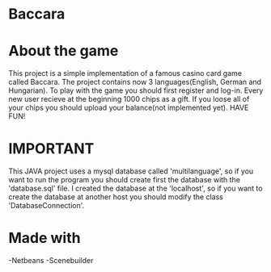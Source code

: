 # Baccara

# About the game
This project is a simple implementation of a famous casino card game called Baccara.
The project contains now 3 languages(English, German and Hungarian).
To play with the game you should first register and log-in. Every new user recieve at the beginning 1000 chips as a gift.
If you loose all of your chips you should upload your balance(not implemented yet).
HAVE FUN!

# IMPORTANT
This JAVA project uses a mysql database called 'multilanguage', so if you want to run the program you should create first the database with the 'database.sql' file. I created the database at the 'localhost', so if you want to create the database at another host you should modify the class 'DatabaseConnection'.

# Made with
-Netbeans
-Scenebuilder

